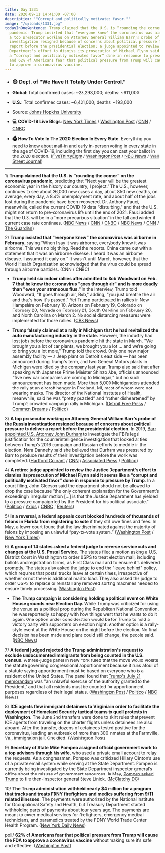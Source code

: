 ```yaml
---
title: Day 1331
date: 2020-09-11 14:41:00 -07:00
description: '"Corrupt and politically motivated favor."'
image: "/uploads/1331.jpg"
todayInOneSentence: Trump claimed that the U.S. is “rounding the corner” on the coronavirus
  pandemic; Trump insisted that "everyone knew" the coronavirus was airborne in February;
  a top prosecutor working on Attorney General William Barr's probe of the Russia
  investigation resigned because of concerns about political pressure to deliver a
  report before the presidential election; a judge appointed to review the Justice
  Department's effort to dismiss its prosecution of Michael Flynn said it seems like
  a “corrupt and politically motivated favor” done in response to pressure by Trump;
  and 62% of Americans fear that political pressure from Trump will cause the FDA
  to approve a coronavirus vaccine.
---
```


* ### 😷 Dept. of "We Have It Totally Under Control."

* **Global**: Total confirmed cases: \~28,293,000; deaths: \~911,000

* **U.S.**: Total confirmed cases: \~6,431,000; deaths: \~193,000

* Source: [Johns Hopkins University](https://coronavirus.jhu.edu/map.html)

* **💻 COVID-19 Live Blogs**: [New York Times](https://www.nytimes.com/2020/09/11/world/covid-19-coronavirus.html?action=click&module=Top%20Stories&pgtype=Homepage) / [Washington Post](https://www.washingtonpost.com/nation/2020/09/10/coronavirus-covid-live-updates-us/) / [CNN](https://www.cnn.com/world/live-news/coronavirus-pandemic-09-11-20-intl/index.html) / [CNBC](https://www.cnbc.com/2020/09/11/coronavirus-live-updates.html)

* **🗳 How To Vote In The 2020 Election In Every State**. Everything you need to know about mail-in and early in-person voting in every state in the age of COVID-19, including the first day you can cast your ballot in the 2020 election. ([FiveThirtyEight](https://projects.fivethirtyeight.com/how-to-vote-2020/) / [Washington Post](https://www.washingtonpost.com/elections/2020/how-to-vote/) / [NBC News](https://www.nbcnews.com/specials/plan-your-vote-state-by-state-guide-voting-by-mail-early-in-person-voting-election/index.html?cid=bc_npd_nn_ms_np-1_200816) / [Wall Street Journal](https://www.wsj.com/articles/how-to-vote-by-mail-in-every-state-11597840923))

---

1/ **Trump claimed that the U.S. is “rounding the corner” on the coronavirus pandemic**, predicting that "Next year will be the greatest economic year in the history our country, I project.” The U.S., however, continues to see about 36,000 new cases a day, about 850 new deaths, on average, every day, a 8.4% unemployment rate, and about half of the jobs lost during the pandemic have been recovered. Dr. Anthony Fauci, meanwhile, called the current COVID-19 data “disturbing," and that the U.S. might not return to pre-coronavirus life until the end of 2021. Fauci added that the U.S. will be in a “more precarious situation” in the fall and winter if current case rate continues. ([NBC News](https://www.nbcnews.com/business/economy/trump-touts-big-job-gains-says-u-s-rounding-corner-n1239489) / [CNN](https://www.cnn.com/2020/09/11/health/us-coronavirus-friday/) / [CNBC](https://www.cnbc.com/2020/09/11/us-coronavirus-data-is-disturbing-dr-fauci-says-in-disputing-trump.html) / [NBC News](https://www.nbcnews.com/health/health-news/fauci-says-us-won-t-get-back-normal-until-late-n1239882) / [CNN](https://www.cnn.com/2020/09/11/health/fauci-normal-life-2021/index.html) / [The Guardian](https://www.theguardian.com/world/live/2020/sep/11/coronavirus-live-news-fauci-says-us-needs-to-hunker-down-this-winter-global-cases-near-28m?page=with:block-5f5bbdea8f08ec7b9ce78a1d#block-5f5bbdea8f08ec7b9ce78a1d))

2/ **Trump insisted that "everyone knew" the coronavirus was airborne in February**, saying “When I say it was airborne, everybody knew it was airborne. This was no big thing. Read the reports. China came out with a statement that it was an airborne disease. I heard it was an airborne disease. I assumed it early on.”  It wasn't until March, however, that the World Health Organization acknowledged that the virus could be spread through airborne particles. ([CNN](https://www.cnn.com/2020/09/10/politics/trump-woodward-tapes-michigan/index.html) / [CNBC](https://www.cnbc.com/2020/09/10/trump-says-everyone-knew-the-coronavirus-was-airborne-in-february-its-no-big-thing.html))

* **Trump held six indoor rallies after admitted to Bob Woodward on Feb. 7 that he knew the coronavirus "goes through air" and is more deadly than "even your strenuous flus."** In the interview, Trump told Woodward, "It goes through air, Bob," adding, "you just breathe the air and that's how it's passed." Yet Trump participated in rallies in New Hampshire on February 10, Arizona on February 19, Colorado on February 20, Nevada on February 21, South Carolina on February 28, and North Carolina on March 2. No social distancing measures were implemented for those rallies. ([CBS News](https://www.cbsnews.com/news/trump-rallies-after-coronavirus-airborne/))

* **Trump falsely claimed at a rally in Michigan that he had revitalized the auto manufacturing industry in the state.** However, the industry had lost jobs before the coronavirus pandemic hit the state in March. "We brought you a lot of car plants, we brought you a lot ... and we’re going to bring you a lot more," Trump told the crowd. Only one new major assembly facility — a Jeep plant on Detroit's east side — has been announced during Trump's term, and two General Motors plants in Michigan were idled by the company last year. Trump also said that after speaking with Japanese Prime Minister Shinzo Abe, officials announced "five new car companies are coming to Michigan," but no such announcement has been made. More than 5,000 Michiganders attended the rally at an aircraft hanger in Freeland, MI, most of whom were not wearing masks. The director of the National Institutes of Health, meanwhile, said he was “pretty puzzled” and “rather disheartened” by Trump’s crowded campaign rally in Michigan. ([Detroit Free Press](https://www.freep.com/story/news/politics/elections/2020/09/10/trump-michigan-rally-auto-claims/5768672002/) / [Common Dreams](https://www.commondreams.org/news/2020/09/11/its-superspreader-event-few-masks-sight-packed-trump-campaign-rally-michigan) / [Politico](https://www.politico.com/news/2020/09/11/nih-official-disheartened-by-trump-rally-412312))

3/ **A top prosecutor working on Attorney General William Barr's probe of the Russia investigation resigned because of concerns about political pressure to deliver a report before the presidential election**. In 2019, [Barr appointed U.S. Attorney John Durham](https://whatthefuckjusthappenedtoday.com/2019/10/25/day-1009/#attorney-general-william-barr%E2%80%99s-revi) to investigate the FBI’s legal justification for the counterintelligence investigation that looked at ties between Trump’s 2016 campaign and Russian efforts to meddle in the election. Nora Dannehy said she believed that Durham was pressured by Barr to produce results of their investigation before the work was completed. ([Hartford Courant](https://www.courant.com/news/connecticut/hc-news-john-durham-dannehy-resignation-20200911-20200911-xcsapnq7g5e63kvtw5aqi7cv34-story.html) / [CNN](https://www.cnn.com/2020/09/11/politics/nora-dannehy-john-durham/index.html) / [Associated Press](https://apnews.com/8e9a93c3bc26dfdffd9d88d6ea24720a) / [Politico](https://www.politico.com/news/2020/09/11/durham-aide-quits-russiagate-412699))

4/ **A retired judge appointed to review the Justice Department's effort to dismiss its prosecution of Michael Flynn said it seems like a “corrupt and politically motivated favor” done in response to pressure by Trump**. In a court filing, John Gleeson said the department should not be allowed to drop the case because "the only coherent explanation for the Government’s exceedingly irregular motion \[...\] is that the Justice Department has yielded to a pressure campaign led by the President for his political associate." ([Politico](https://www.politico.com/news/2020/09/11/court-corrupt-doj-drop-michael-flynn-case-412555) / [Axios](https://www.axios.com/trump-michael-flynn-bill-barr-b1dd0c61-2bec-4671-8cde-d4595c3d0213.html) / [CNBC](https://www.cnbc.com/2020/09/11/justice-dept-caved-to-trump-pressure-campaign-to-drop-michael-flynn-prosecution-lawyer-says.html) / [Reuters](https://www.reuters.com/article/us-usa-trump-flynn/us-judge-urged-to-stop-corrupt-reversal-in-case-of-trump-ex-aide-flynn-idUSKBN2622GH))

5/ **In a reversal, a federal appeals court blocked hundreds of thousands of felons in Florida from registering to vote** if they still owe fines and fees. In May, a lower court found that the law discriminated against the majority of felons by imposing an unlawful “pay-to-vote system.” ([Washington Post](https://www.washingtonpost.com/politics/florida-felon-voting/2020/09/11/9a6b5d3a-f45e-11ea-bc45-e5d48ab44b9f_story.html) / [New York Times](https://www.nytimes.com/live/2020/09/11/us/trump-vs-biden/in-a-reversal-a-federal-appeals-court-says-florida-felons-must-pay-fines-and-fees-before-voting))

6/ **A group of 14 states asked a federal judge to reverse service cuts and changes at the U.S. Postal Service.** The states filed a motion asking a U.S. District Court in Washington to order USPS to treat election mail, including ballots and registration forms, as First Class mail and to ensure it's delivered promptly. The states also asked the judge to end the "leave behind" policy, which requires that postal trucks leave at certain times, irrespective of whether or not there is additional mail to load. They also asked the judge to order USPS to replace or reinstall any removed sorting machines needed to ensure timely processing. ([Washington Post](https://www.washingtonpost.com/health/states-ask-judge-to-reverse-changes-at-us-postal-service/2020/09/10/40e06302-f399-11ea-8025-5d3489768ac8_story.html))

* **The Trump campaign is considering holding a political event on White House grounds near Election Day.** While Trump was criticized for using the venue as a political prop during the Republican National Convention, he was reportedly so happy with how things went that he wants to do it again. One option under consideration would be for Trump to hold a victory party with supporters on election night. Another option is a rally-style event at the White House on the night before the election. No final decision has been made and plans could still change, the people said. ([NBC News](https://www.nbcnews.com/politics/2020-election/trump-campaign-weighing-white-house-event-around-election-day-n1239762))

7/ **A federal judged rejected the Trump administration's request to exclude undocumented immigrants from being counted in the U.S. Census.** A three-judge panel in New York ruled that the move would violate the statute governing congressional apportionment because it runs afoul of a statute saying apportionment must be based on everyone who is a resident of the United States. The panel found that [Trump's July 21 memorandum](https://whatthefuckjusthappenedtoday.com/2020/07/21/day-1279/#4-trump-signed-a-memorandum-seeking) was "an unlawful exercise of the authority granted to the President," and that all residents must be counted for apportionment purposes regardless of their legal status. ([Washington Post](https://www.washingtonpost.com/local/social-issues/trump-census-documents/2020/09/10/6c2bdcce-f3a0-11ea-bc45-e5d48ab44b9f_story.html) / [Politico](https://www.politico.com/news/2020/09/10/court-blocks-trump-census-order-on-undocumented-immigrants-412052) / [NBC News](https://www.nbcnews.com/politics/donald-trump/federal-judges-rule-trump-can-t-exclude-people-u-s-n1239826))

8/ **ICE agents flew immigrant detainees to Virginia in order to facilitate the deployment of Homeland Security tactical teams to quell protests in Washington**. The June 2nd transfers were done to skirt rules that prevent ICE agents from traveling on the charter flights unless detainees are also aboard. After the transfer, dozens of detainees tested positive for the coronavirus, leading an outbreak of more than 300 inmates at the Farmville, Va., immigration jail. One died. ([Washington Post](https://www.washingtonpost.com/coronavirus/ice-air-farmville-protests-covid/2020/09/11/f70ebe1e-e861-11ea-bc79-834454439a44_story.html))

9/ **Secretary of State Mike Pompeo assigned official government work to a top advisers through his wife**, who used a private email account to relay the requests. As a congressman, Pompeo was criticized Hillary Clinton’s use of a private email system while serving at the State Department. Pompeo is currently being investigated by the State Department inspector general’s office about the misuse of government resources. In May, [Pompeo asked Trump](https://whatthefuckjusthappenedtoday.com/2020/05/18/day-1215/#3-trump-fired-the-state-department-i) to fire then-inspector general Steve Linick. ([McClatchy DC](https://www.mcclatchydc.com/news/politics-government/white-house/article245664835.html))

10/ **The Trump administration withheld nearly $4 million for a program that tracks and treats FDNY firefighters and medics suffering from 9/11 related illnesses**. The payments were authorized by the National Institute for Occupational Safety and Health, but Treasury Department started withholding parts of payments about four years ago. The payments are meant to cover medical services for firefighters, emergency medical technicians, and paramedics treated by the FDNY World Trade Center Health Program. ([New York Daily News](https://www.nydailynews.com/news/politics/ny-fdny-911-health-program-treasury-20200910-s7yam67j6vhmhbdzg6ordanfdm-story.html))

poll/ **62% of Americans fear that political pressure from Trump will cause the FDA to approve a coronavirus vaccine** without making sure it's safe and effective. ([Washington Post](https://www.washingtonpost.com/nation/2020/09/10/coronavirus-covid-live-updates-us/))